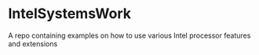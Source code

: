 # IntelSystemsWork
A repo containing examples on how to use various Intel processor features and extensions
